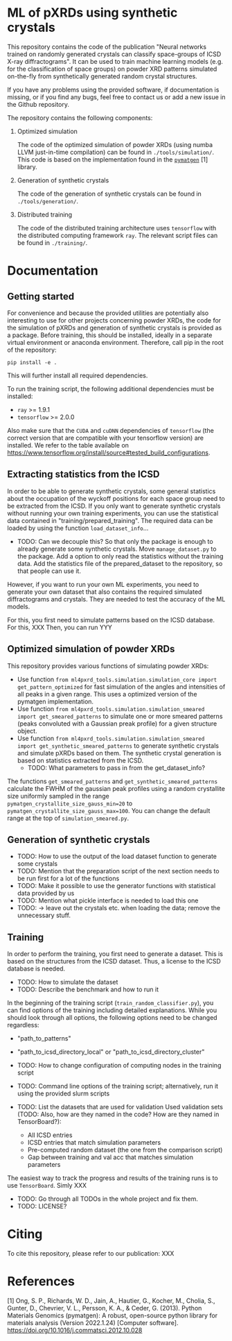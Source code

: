# ML of pXRDs using synthetic crystals

This repository contains the code of the publication "Neural networks trained on
randomly generated crystals can classify space-groups of ICSD X-ray
diffractograms". It can be used to train machine learning models (e.g. for the
classification of space groups) on powder XRD patterns simulated on-the-fly from
synthetically generated random crystal structures.

If you have any problems using the provided software, if documentation is
missing, or if you find any bugs, feel free to contact us or add a new issue in
the Github repository.

The repository contains the following components:

1. Optimized simulation

    The code of the optimized simulation of powder XRDs (using numba LLVM
    just-in-time compilation) can be found in `./tools/simulation/`. This code
    is based on the implementation found in the
    [`pymatgen`](https://github.com/materialsproject/pymatgen) [1] library.

2. Generation of synthetic crystals

    The code of the generation of synthetic crystals can be found in
    `./tools/generation/`.

3. Distributed training

    The code of the distributed training architecture uses `tensorflow` with
    the distributed computing framework `ray`. The relevant script files can be
    found in `./training/`.

# Documentation
## Getting started

For convenience and because the provided utilities are potentially also
interesting to use for other projects concerning powder XRDs, the code for the
simulation of pXRDs and generation of synthetic crystals is provided as a
package. Before training, this should be installed, ideally in a separate
virtual environment or anaconda environment. Therefore, call pip in the root of
the repository:

```
pip install -e .
```

This will further install all required dependencies. 

To run the training script, the following additional dependencies must be
installed:

- `ray` >= 1.9.1
- `tensorflow` >= 2.0.0

Also make sure that the `CUDA` and `cuDNN` dependencies of `tensorflow` (the
correct version that are compatible with your tensorflow version) are installed.
We refer to the table available on
https://www.tensorflow.org/install/source#tested_build_configurations.

## Extracting statistics from the ICSD
In order to be able to generate synthetic crystals, some general statistics
about the occupation of the wyckoff positions for each space group need to be extracted
from the ICSD. If you only want to generate synthetic crystals without running your own
training experiments, you can use the statistical data contained in "training/prepared_training".
The required data can be loaded by using the function `load_dataset_info`...

- TODO: Can we decouple this? So that only the package is enough to already generate some 
synthetic crystals. Move `manage_dataset.py` to the package. Add a option to only read the statistics
without the training data. Add the statistics file of the prepared_dataset to the repository,
so that people can use it.

However, if you want to run your own ML experiments, you need to generate your own dataset
that also contains the required simulated diffractograms and crystals. 
They are needed to test the accuracy of the ML models.

For this, you first need to simulate patterns based on the ICSD database. For this, XXX
Then, you can run YYY

## Optimized simulation of powder XRDs
This repository provides various functions of simulating powder XRDs:

- Use function `from ml4pxrd_tools.simulation.simulation_core import get_pattern_optimized`
for fast simulation of the angles and intensities of all peaks in a given range. This 
uses a optimized version of the pymatgen implementation.
- Use function `from ml4pxrd_tools.simulation.simulation_smeared import get_smeared_patterns`
to simulate one or more smeared patterns (peaks convoluted with a Gaussian preak profile)
for a given structure object.
- Use function `from ml4pxrd_tools.simulation.simulation_smeared import get_synthetic_smeared_patterns`
to generate synthetic crystals and simulate pXRDs based on them. The synthetic crystal generation
is based on statistics extracted from the ICSD. 
    - TODO: What parameters to pass in from the get_dataset_info?

The functions `get_smeared_patterns` and `get_synthetic_smeared_patterns` calculate the FWHM of the gaussian
peak profiles using a random crystallite size uniformly sampled in the range `pymatgen_crystallite_size_gauss_min=20`
to `pymatgen_crystallite_size_gauss_max=100`. You can change the default range at the top of `simulation_smeared.py`.

## Generation of synthetic crystals
- TODO: How to use the output of the load dataset function to generate some crystals
- TODO: Mention that the preparation script of the next section needs to be run first for a lot of the functions
- TODO: Make it possible to use the generator functions with statistical data provided by us
- TODO: Mention what pickle interface is needed to load this one
- TODO: -> leave out the crystals etc. when loading the data; remove the unnecessary stuff.

## Training

In order to perform the training, you first need to generate a dataset. This is
based on the structures from the ICSD dataset. Thus, a license to the ICSD
database is needed.

- TODO: How to simulate the dataset
- TODO: Describe the benchmark and how to run it

In the beginning of the training script (`train_random_classifier.py`), you can
find options of the training including detailed explanations. While you should look
through all options, the following options need to be changed regardless:
- "path_to_patterns"
- "path_to_icsd_directory_local" or "path_to_icsd_directory_cluster"

- TODO: How to change configuration of computing nodes in the training script
- TODO: Command line options of the training script; alternatively, run it using the provided slurm scripts

- TODO: List the datasets that are used for validation
Used validation sets (TODO: Also, how are they named in the code? How are they named in TensorBoard?):
    - All ICSD entries
    - ICSD entries that match simulation parameters
    - Pre-computed random dataset (the one from the comparison script)
    - Gap between training and val acc that matches simulation parameters

The easiest way to track the progress and results of the training runs is to use `TensorBoard`.
Simly XXX

- TODO: Go through all TODOs in the whole project and fix them.
- TODO: LICENSE?

# Citing
To cite this repository, please refer to our publication:
XXX

# References
[1] Ong, S. P., Richards, W. D., Jain, A., Hautier, G., Kocher, M., Cholia, S., Gunter, D., Chevrier, V. L., Persson, K. A., & Ceder, G. (2013). Python Materials Genomics (pymatgen): A robust, open-source python library for materials analysis (Version 2022.1.24) [Computer software]. https://doi.org/10.1016/j.commatsci.2012.10.028